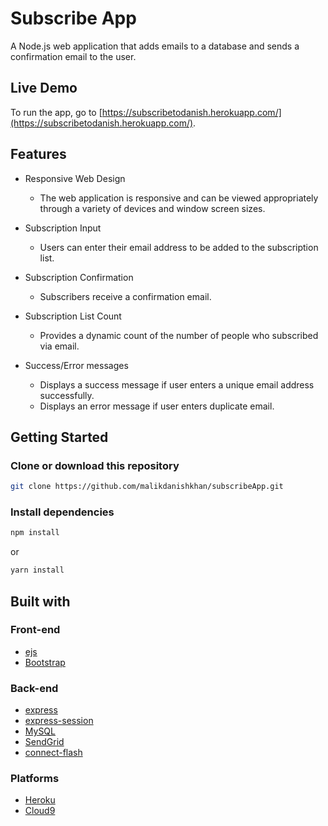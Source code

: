 # Subscribe App
A Node.js web application that adds emails to a database and sends a confirmation email to the user.

## Live Demo
To run the app, go to [https://subscribetodanish.herokuapp.com/](https://subscribetodanish.herokuapp.com/).

## Features

* Responsive Web Design
  - The web application is responsive and can be viewed appropriately through a variety of devices and window screen sizes.
  
* Subscription Input
  - Users can enter their email address to be added to the subscription list.
  
* Subscription Confirmation
  - Subscribers receive a confirmation email.
  
* Subscription List Count
  - Provides a dynamic count of the number of people who subscribed via email.
  
* Success/Error messages
  - Displays a success message if user enters a unique email address successfully.
  - Displays an error message if user enters duplicate email.
  
## Getting Started
### Clone or download this repository

```sh
git clone https://github.com/malikdanishkhan/subscribeApp.git
```

### Install dependencies

```sh
npm install
```

or

```sh
yarn install
```

## Built with

### Front-end

* [ejs](http://ejs.co/)
* [Bootstrap](https://getbootstrap.com/docs/3.3/)

### Back-end

* [express](https://expressjs.com/)
* [express-session](https://github.com/expressjs/session#express-session)
* [MySQL](https://www.mysql.com/)
* [SendGrid](https://sendgrid.com/)
* [connect-flash](https://github.com/jaredhanson/connect-flash#connect-flash)

### Platforms
* [Heroku](https://www.heroku.com/)
* [Cloud9](https://aws.amazon.com/cloud9/?origin=c9io)
